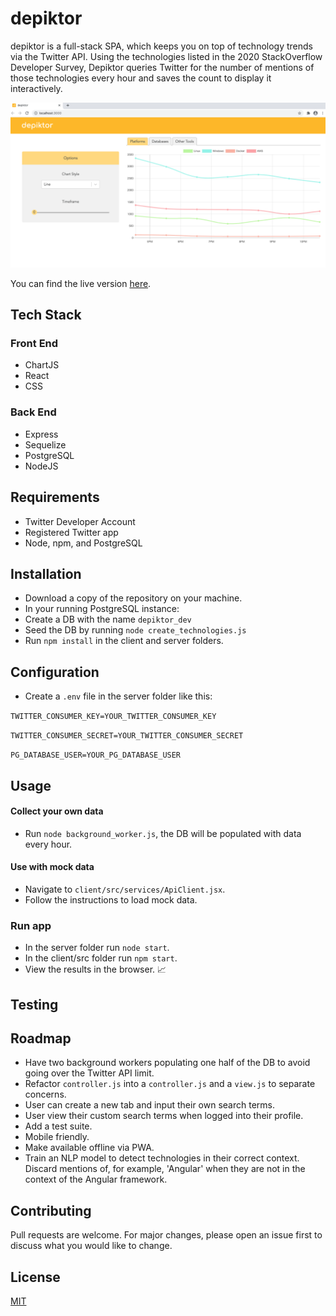 # depiktor

depiktor is a full-stack SPA, which keeps you on top of technology trends via the Twitter API. Using the technologies listed in the 2020 StackOverflow Developer Survey, Depiktor queries Twitter for the number of mentions of those technologies every hour and saves the count to display it interactively.

<p align="center">
  <img src="./depiktorUI.png">
</p>

You can find the live version [here](https://depiktor.herokuapp.com).

## Tech Stack

### Front End

- ChartJS
- React
- CSS

### Back End

- Express
- Sequelize
- PostgreSQL
- NodeJS

## Requirements

- Twitter Developer Account
- Registered Twitter app
- Node, npm, and PostgreSQL

## Installation

- Download a copy of the repository on your machine.
- In your running PostgreSQL instance:
- Create a DB with the name `depiktor_dev`
- Seed the DB by running `node create_technologies.js`
- Run `npm install` in the client and server folders.

## Configuration

- Create a `.env` file in the server folder like this:

`TWITTER_CONSUMER_KEY=YOUR_TWITTER_CONSUMER_KEY`

`TWITTER_CONSUMER_SECRET=YOUR_TWITTER_CONSUMER_SECRET`

`PG_DATABASE_USER=YOUR_PG_DATABASE_USER`

## Usage

#### Collect your own data

- Run `node background_worker.js`, the DB will be populated with data every hour.

#### Use with mock data

- Navigate to `client/src/services/ApiClient.jsx`.
- Follow the instructions to load mock data.

### Run app

- In the server folder run `node start`.
- In the client/src folder run `npm start`.
- View the results in the browser. :chart_with_upwards_trend:

## Testing

## Roadmap

- Have two background workers populating one half of the DB to avoid going over the Twitter API limit.
- Refactor `controller.js` into a `controller.js` and a `view.js` to separate concerns.
- User can create a new tab and input their own search terms.
- User view their custom search terms when logged into their profile.
- Add a test suite.
- Mobile friendly.
- Make available offline via PWA.
- Train an NLP model to detect technologies in their correct context. Discard mentions of, for example, 'Angular' when they are not in the context of the Angular framework.

## Contributing

Pull requests are welcome. For major changes, please open an issue first to discuss what you would like to change.

## License

[MIT](https://choosealicense.com/licenses/mit/)
